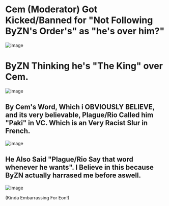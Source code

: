 # Cem (Moderator)  Got Kicked/Banned for "Not Following ByZN's Order's" as "he's over him?"
![image](https://github.com/user-attachments/assets/872b5109-40af-40c2-bf59-c0cd92b491f3)

# ByZN Thinking he's "The King" over Cem.
![image](https://github.com/user-attachments/assets/eabd6c30-7ea1-4842-8b90-dd899f15b2a7)

## By Cem's Word, Which i OBVIOUSLY BELIEVE, and its very believable, Plague/Rio Called him "Paki" in VC. Which is an Very Racist Slur in French.

![image](https://github.com/user-attachments/assets/4ea79d67-fe33-4a6f-a4c7-dced8a9e9fa8)


## He Also Said "Plague/Rio Say that word whenever he wants". I Believe in this because ByZN actually harrased me before aswell.

![image](https://github.com/user-attachments/assets/0e5edbf0-1846-4d68-9950-04bbd997f751)

(Kinda Embarrassing For Eon!)
